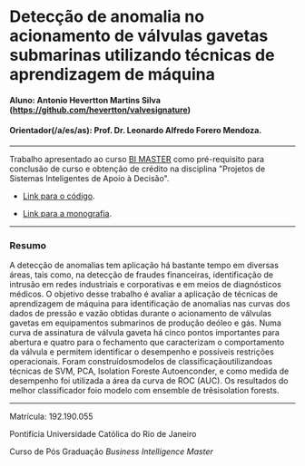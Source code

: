 # Detecção de anomalia no acionamento de válvulas gavetas submarinas utilizando técnicas de aprendizagem de máquina

#### Aluno: Antonio Hevertton Martins Silva (https://github.com/hevertton/valvesignature)
#### Orientador(/a/es/as): Prof. Dr. Leonardo Alfredo Forero Mendoza.


---

Trabalho apresentado ao curso [BI MASTER](https://ica.puc-rio.ai/bi-master) como pré-requisito para conclusão de curso e obtenção de crédito na disciplina "Projetos de Sistemas Inteligentes de Apoio à Decisão".

- [Link para o código](https://github.com/hevertton/valvesignature/blob/main/Assinatura_Valvula.ipynb).

- [Link para a monografia](https://github.com/hevertton/valvesignature/blob/main/BI-Master-Monografia-Antonio%20Hevertton%20Martins.pdf). 
---

### Resumo


A detecção de anomalias tem aplicação há bastante tempo em diversas áreas, tais  como,  na  detecção  de  fraudes  financeiras,  identificação  de  intrusão  em redes industriais e corporativas e em meios de diagnósticos médicos. 
O objetivo desse trabalho é avaliar a aplicação de técnicas de aprendizagem de máquina para  identificação  de  anomalias  nas  curvas  dos  dados  de  pressão  e  vazão obtidas   durante   o   acionamento   de   válvulas   gavetas   em   equipamentos submarinos de produção deóleo e gás.
Numa curva de assinatura de válvula gaveta há cinco pontos importantes para abertura e quatro para o fechamento que  caracterizam  o  comportamento  da  válvula  e  permitem  identificar  o desempenho e possíveis restrições operacionais. 
Foram construídosmodelos de classificaçãoutilizandoas   técnicas   de   SVM,   PCA,   Isolation   Foreste Autoenconder, e como medida de desempenho foi utilizada a área da curva de ROC (AUC). 
Os resultados do melhor classificador foio modelo com ensemble de trêsisolation forests.

---

Matrícula: 192.190.055

Pontifícia Universidade Católica do Rio de Janeiro

Curso de Pós Graduação *Business Intelligence Master*
